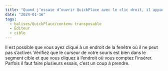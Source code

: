 ```yaml
---
title: "Quand j’essaie d’ouvrir QuickPlace avec le clic droit, il apparaît en gris et je ne peux pas le sélectionner. Comment faire ?"
date: "2024-01-16"
tags:
  - balises/QuickPlace/contenu transposable
  - Éditeur
  - cible
---
```


Il est possible que vous ayez cliqué à un endroit de la fenêtre où il ne peut pas s’activer. Vérifiez que le curseur de votre souris est bien dans le segment cible et que vous cliquez à l’endroit où vous comptez l’insérer. Parfois il faut faire plusieurs essais, c’est un coup à prendre.
